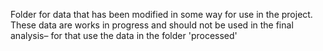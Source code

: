 Folder for data that has been modified in some way for use in the project. These data are works in progress and should not be used in the final analysis– for that use the data in the folder 'processed'
